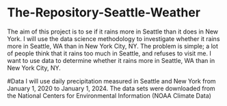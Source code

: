 # The-Repository-Seattle-Weather
The aim of this project is to se if it rains more in Seattle than it does in New York.
I will use the data science methodology to investigate whether it rains more in Seattle, WA than in New York City, NY. The problem is simple; a lot of people think that it rains too much in Seattle, and refuses to visit me. I want to use data to determine whether it rains more in Seattle, WA than in New York City, NY.

#Data
I will use daily precipitation measured in Seattle and New York from January 1, 2020 to January 1, 2024. The data sets were downloaded from the National Centers for Environmental Information (NOAA Climate Data)
